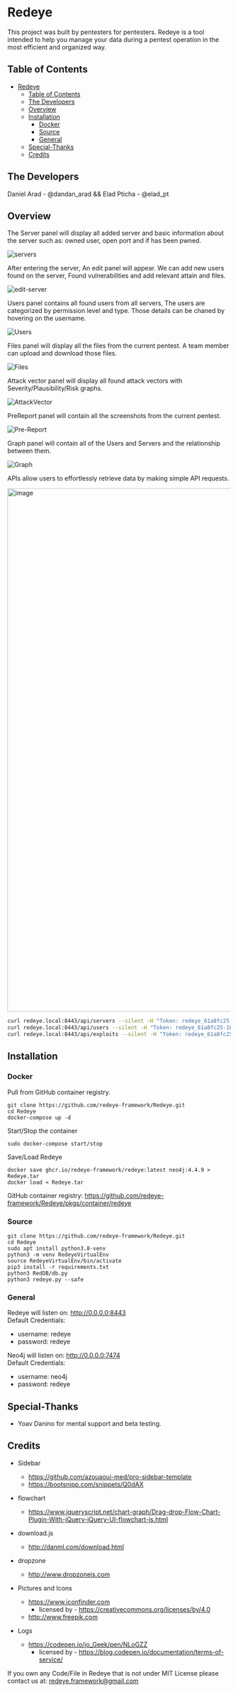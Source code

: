 # Redeye

This project was built by pentesters for pentesters.
Redeye is a tool intended to help you manage your data during a pentest operation in the most efficient and organized way.

## Table of Contents
- [Redeye](#redeye)
  - [Table of Contents](#table-of-contents)
  - [The Developers](#the-developers)
  - [Overview](#overview)
  - [Installation](#installation)
    - [Docker](#docker)
    - [Source](#source)
    - [General](#general)
  - [Special-Thanks](#special-thanks)
  - [Credits](#credits)


## The Developers
Daniel Arad - @dandan_arad && Elad Pticha - @elad_pt

## Overview

The Server panel will display all added server and basic information about the server such as: owned user, open port and if has been pwned.

![servers](https://raw.githubusercontent.com/redeye-framework/Redeye/dev/Pics/Servers.png)

After entering the server, An edit panel will appear. We can add new users found on the server, Found vulnerabilities and add relevant attain and files.

![edit-server](https://raw.githubusercontent.com/redeye-framework/Redeye/dev/Pics/EditServer.png)


Users panel contains all found users from all servers, The users are categorized by permission level and type. Those details can be chaned by hovering on the username.

![Users](https://raw.githubusercontent.com/redeye-framework/Redeye/dev/Pics/Users.png)

Files panel will display all the files from the current pentest. A team member can upload and download those files.

![Files](https://raw.githubusercontent.com/redeye-framework/Redeye/dev/Pics/Files.png)

Attack vector panel will display all found attack vectors with Severity/Plausibility/Risk graphs.

![AttackVector](https://raw.githubusercontent.com/redeye-framework/Redeye/dev/Pics/AttackVector.png)

PreReport panel will contain all the screenshots from the current pentest.  

![Pre-Report](https://raw.githubusercontent.com/redeye-framework/Redeye/dev/Pics/PreReport.png)

Graph panel will contain all of the Users and Servers and the relationship between them.

![Graph](https://raw.githubusercontent.com/redeye-framework/Redeye/dev/Pics/Graph.png)

APIs allow users to effortlessly retrieve data by making simple API requests.

<img width="1180" alt="image" src="https://github.com/redeye-framework/Redeye/assets/48997586/e6242fec-0c16-4600-b6d7-bed31c592e70">

``` bash
curl redeye.local:8443/api/servers --silent -H "Token: redeye_61a8fc25-105e-4e70-9bc3-58ca75e228ca" | jq
curl redeye.local:8443/api/users --silent -H "Token: redeye_61a8fc25-105e-4e70-9bc3-58ca75e228ca" | jq
curl redeye.local:8443/api/exploits --silent -H "Token: redeye_61a8fc25-105e-4e70-9bc3-58ca75e228ca" | jq
```


## Installation

### Docker

Pull from GitHub container registry.
```
git clone https://github.com/redeye-framework/Redeye.git
cd Redeye
docker-compose up -d
```

Start/Stop the container
```
sudo docker-compose start/stop
```

Save/Load Redeye
```
docker save ghcr.io/redeye-framework/redeye:latest neo4j:4.4.9 > Redeye.tar
docker load < Redeye.tar
```

GitHub container registry: https://github.com/redeye-framework/Redeye/pkgs/container/redeye

### Source
```
git clone https://github.com/redeye-framework/Redeye.git
cd Redeye
sudo apt install python3.8-venv
python3 -m venv RedeyeVirtualEnv
source RedeyeVirtualEnv/bin/activate
pip3 install -r requirements.txt
python3 RedDB/db.py
python3 redeye.py --safe
```

### General
Redeye will listen on: http://0.0.0.0:8443</br>
Default Credentials:
- username: redeye
- password: redeye

Neo4j will listen on: http://0.0.0.0:7474</br>
Default Credentials:
- username: neo4j
- password: redeye

## Special-Thanks
- Yoav Danino for mental support and beta testing.

## Credits
* Sidebar
    * https://github.com/azouaoui-med/pro-sidebar-template 
    * https://bootsnipp.com/snippets/Q0dAX

* flowchart
    * https://www.jqueryscript.net/chart-graph/Drag-drop-Flow-Chart-Plugin-With-jQuery-jQuery-UI-flowchart-js.html

* download.js
    * http://danml.com/download.html

* dropzone
    * http://www.dropzonejs.com

* Pictures and Icons
    * https://www.iconfinder.com
        * licensed by - https://creativecommons.org/licenses/by/4.0
    * http://www.freepik.com
    
* Logs
    * https://codepen.io/jo_Geek/pen/NLoGZZ
        * licensed by - https://blog.codepen.io/documentation/terms-of-service/


If you own any Code/File in Redeye that is not under MIT License please contact us at: redeye.framework@gmail.com
